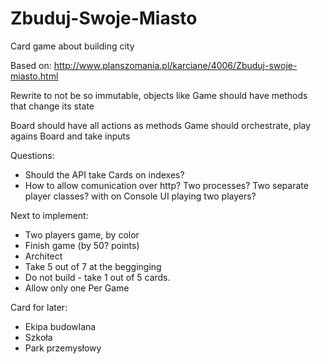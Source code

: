 # Zbuduj-Swoje-Miasto
Card game about building city

Based on:
http://www.planszomania.pl/karciane/4006/Zbuduj-swoje-miasto.html


Rewrite to not be so immutable,
objects like Game should have methods that change its state

Board should have all actions as methods
Game should orchestrate, play agains Board and take inputs

Questions:
- Should the API take Cards on indexes?
- How to allow comunication over http? Two processes? Two separate player classes? with on Console UI playing two players?

Next to implement:
- Two players game, by color
- Finish game (by 50? points)
- Architect
- Take 5 out of 7 at the begginging
- Do not build - take 1 out of 5 cards.
- Allow only one Per Game


Card for later:
- Ekipa budowlana
- Szkoła
- Park przemysłowy